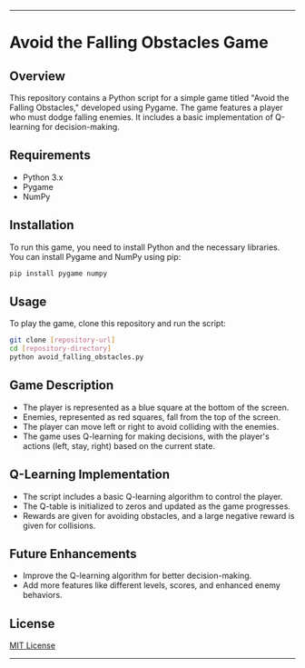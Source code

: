 
---

# Avoid the Falling Obstacles Game

## Overview
This repository contains a Python script for a simple game titled "Avoid the Falling Obstacles," developed using Pygame. The game features a player who must dodge falling enemies. It includes a basic implementation of Q-learning for decision-making.

## Requirements
- Python 3.x
- Pygame
- NumPy

## Installation
To run this game, you need to install Python and the necessary libraries. You can install Pygame and NumPy using pip:

```bash
pip install pygame numpy
```

## Usage
To play the game, clone this repository and run the script:

```bash
git clone [repository-url]
cd [repository-directory]
python avoid_falling_obstacles.py
```

## Game Description
- The player is represented as a blue square at the bottom of the screen.
- Enemies, represented as red squares, fall from the top of the screen.
- The player can move left or right to avoid colliding with the enemies.
- The game uses Q-learning for making decisions, with the player's actions (left, stay, right) based on the current state.

## Q-Learning Implementation
- The script includes a basic Q-learning algorithm to control the player.
- The Q-table is initialized to zeros and updated as the game progresses.
- Rewards are given for avoiding obstacles, and a large negative reward is given for collisions.

## Future Enhancements
- Improve the Q-learning algorithm for better decision-making.
- Add more features like different levels, scores, and enhanced enemy behaviors.

## License
[MIT License](LICENSE)

---

